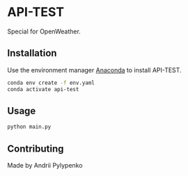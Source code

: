 # API-TEST

Special for OpenWeather.

## Installation

Use the environment manager [Anaconda](https://www.anaconda.com/) to install API-TEST.

```bash
conda env create -f env.yaml
conda activate api-test
```

## Usage

```bash
python main.py
```

## Contributing
Made by Andrii Pylypenko
